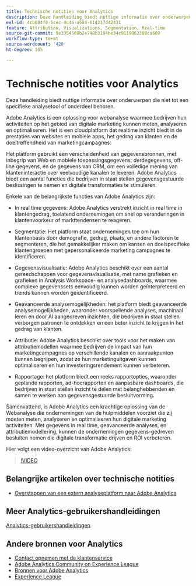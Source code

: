 ```yaml
---
title: Technische notities voor Analytics
description: Deze handleiding biedt nuttige informatie over onderwerpen die niet tot een specifieke analysetool of onderdeel behoren.
exl-id: 4cb084f8-5cec-4c46-a584-614217d42431
feature: Attribution, Visualizations, Segmentation, Real-time
source-git-commit: 9e3354569b2e748b3194be34c9119062300ca609
workflow-type: tm+mt
source-wordcount: '420'
ht-degree: 16%

---
```


# Technische notities voor Analytics

Deze handleiding biedt nuttige informatie over onderwerpen die niet tot een specifieke analysetool of onderdeel behoren.

Adobe Analytics is een oplossing voor webanalyse waarmee bedrijven hun activiteiten op het gebied van digitale marketing kunnen meten, analyseren en optimaliseren. Het is een cloudplatform dat realtime inzicht biedt in de prestaties van websites en mobiele apps, het gedrag van klanten en de doeltreffendheid van marketingcampagnes.

Het platform gebruikt een verscheidenheid van gegevensbronnen, met inbegrip van Web en mobiele toepassingsgegevens, derdegegevens, off-line gegevens, en de gegevens van CRM, om een volledige mening van klanteninteractie over veelvoudige kanalen te leveren. Adobe Analytics biedt een aantal functies die bedrijven in staat stellen gegevensgestuurde beslissingen te nemen en digitale transformaties te stimuleren.

Enkele van de belangrijkste functies van Adobe Analytics zijn:

* In real time gegevens: Adobe Analytics verstrekt inzicht in real time in klantengedrag, toelatend ondernemingen om snel op veranderingen in klantenvoorkeur of markttendensen te reageren.

* Segmentatie: Het platform staat ondernemingen toe om hun klantenbasis door demografie, gedrag, plaats, en andere factoren te segmenteren, die het gemakkelijker maken om kansen en doelspecifieke klantengroepen met gepersonaliseerde marketing campagnes te identificeren.

* Gegevensvisualisatie: Adobe Analytics beschikt over een aantal gereedschappen voor gegevensvisualisatie, met name grafieken en grafieken in Analysis Workspace- en analysedashboards, waarmee complexe gegevenssets eenvoudig kunnen worden geïnterpreteerd en trends kunnen worden geïdentificeerd.

* Geavanceerde analysemogelijkheden: het platform biedt geavanceerde analysemogelijkheden, waaronder voorspellende analyses, machinaal leren en door AI aangedreven inzichten, die bedrijven in staat stellen verborgen patronen te ontdekken en een beter inzicht te krijgen in het gedrag van klanten.

* Attributie: Adobe Analytics beschikt over tools voor het maken van attributiemodellen waarmee bedrijven de impact van hun marketingcampagnes op verschillende kanalen en aanraakpunten kunnen begrijpen, zodat ze hun marketinguitgaven kunnen optimaliseren en hun investeringsrendement kunnen verbeteren.

* Rapportage: het platform biedt een reeks rapportopties, waaronder geplande rapporten, ad-hocrapporten en aanpasbare dashboards, die bedrijven in staat stellen inzicht te delen met belanghebbenden en samen te werken aan gegevensgestuurde besluitvorming.

Samenvattend, is Adobe Analytics een krachtige oplossing van de Webanalyse die ondernemingen van de hulpmiddelen voorziet die zij moeten meten, analyseren en optimaliseren hun digitale marketing activiteiten. Met gegevens in real time, geavanceerde analyses, en attributiemodellering, kunnen de ondernemingen gegevens-gedreven besluiten nemen die digitale transformatie drijven en ROI verbeteren.

Hier volgt een video-overzicht van Adobe Analytics:

>[!VIDEO](https://video.tv.adobe.com/v/27429/?quality=12)

## Belangrijke artikelen over technische notities

* [Overstappen van een extern analyseplatform naar Adobe Analytics](ga-to-aa/home.md)

## Meer Analytics-gebruikershandleidingen

[Analytics-gebruikershandleidingen](https://experienceleague.adobe.com/docs/analytics.html)

## Andere bronnen voor Analytics

* [Contact opnemen met de klantenservice](https://experienceleague.adobe.com/?support-solution=Analytics&amp;lang=nl#support)
* [Adobe Analytics Community on Experience League](https://experienceleaguecommunities.adobe.com/t5/adobe-analytics/ct-p/adobe-analytics-community)
* [Bronnen voor Adobe Analytics](https://experienceleaguecommunities.adobe.com/t5/adobe-analytics-discussions/adobe-analytics-resources/m-p/276666)
* [Experience League](https://landing.adobe.com/experience-league/)
